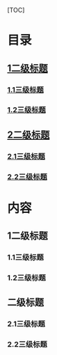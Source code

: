 [TOC]

# 目录

## [1二级标题](#1)

### [1.1三级标题](#1.1)

### [1.2三级标题](#1.2)

## [2二级标题](#2)

### [2.1三级标题](#2.1)

### [2.2三级标题](#2.2)

# 内容

## <a name ="1">1二级标题</a>

### <a name = "1.1">1.1三级标题</a>

### <a name = "1.2">1.2三级标题</a>

## <a name ="2">二级标题</a>

### <a name = "2.1">2.1三级标题</a>

### <a name = "2.2">2.2三级标题</a>